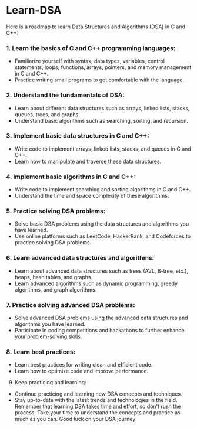 # Learn-DSA

Here is a roadmap to learn Data Structures and Algorithms (DSA) in C and C++:

### 1. **Learn the basics of C and C++ programming languages:**

* Familiarize yourself with syntax, data types, variables, control statements, loops, functions, arrays, pointers, and memory management in C and C++.
* Practice writing small programs to get comfortable with the language.<br>
### 2. **Understand the fundamentals of DSA:**

* Learn about different data structures such as arrays, linked lists, stacks, queues, trees, and graphs.
* Understand basic algorithms such as searching, sorting, and recursion.<br>
### 3. **Implement basic data structures in C and C++:**

* Write code to implement arrays, linked lists, stacks, and queues in C and C++.
* Learn how to manipulate and traverse these data structures.<br>
### 4. **Implement basic algorithms in C and C++:**

* Write code to implement searching and sorting algorithms in C and C++.
* Understand the time and space complexity of these algorithms.<br>
### 5. **Practice solving DSA problems:**

* Solve basic DSA problems using the data structures and algorithms you have learned.
* Use online platforms such as LeetCode, HackerRank, and Codeforces to practice solving DSA problems.<br>
### 6. **Learn advanced data structures and algorithms:**

* Learn about advanced data structures such as trees (AVL, B-tree, etc.), heaps, hash tables, and graphs.
* Learn advanced algorithms such as dynamic programming, greedy algorithms, and graph algorithms.<br>
### 7. **Practice solving advanced DSA problems:**

* Solve advanced DSA problems using the advanced data structures and algorithms you have learned.
* Participate in coding competitions and hackathons to further enhance your problem-solving skills.<br>
### 8. **Learn best practices:**

* Learn best practices for writing clean and efficient code.
* Learn how to optimize code and improve performance.<br>
9. Keep practicing and learning:

* Continue practicing and learning new DSA concepts and techniques.
* Stay up-to-date with the latest trends and technologies in the field.<br>
Remember that learning DSA takes time and effort, so don't rush the process. Take your time to understand the concepts and practice as much as you can. Good luck on your DSA journey!
